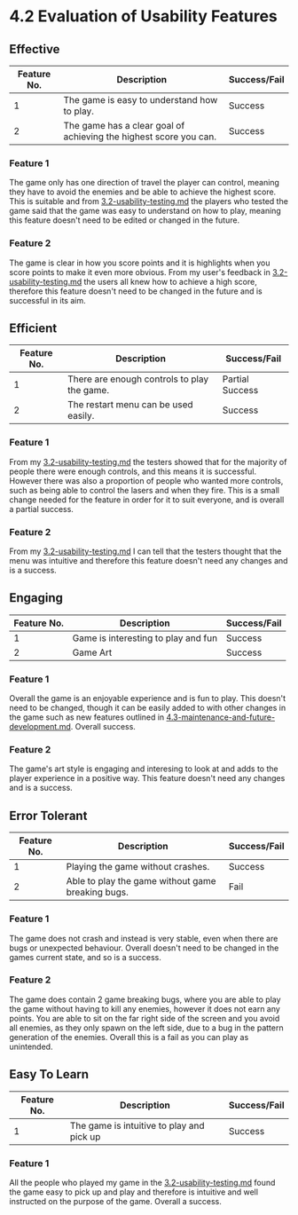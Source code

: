 # 4.2 Evaluation of Usability Features

## Effective

| Feature No. | Description                                                       | Success/Fail |
| ----------- | ----------------------------------------------------------------- | ------------ |
| 1           | The game is easy to understand how to play.                       | Success      |
| 2           | The game has a clear goal of achieving the highest score you can. | Success      |

### Feature 1

The game only has one direction of travel the player can control, meaning they have to avoid the enemies and be able to achieve the highest score. This is suitable and from [3.2-usability-testing.md](../3-testing/3.2-usability-testing.md "mention") the players who tested the game said that the game was easy to understand on how to play, meaning this feature doesn't need to be edited or changed in the future.

### Feature 2

The game is clear in how you score points and it is highlights when you score points to make it even more obvious. From my user's feedback in [3.2-usability-testing.md](../3-testing/3.2-usability-testing.md "mention") the users all knew how to achieve a high score, therefore this feature doesn't need to be changed in the future and is successful in its aim.&#x20;

## Efficient

| Feature No. | Description                                  | Success/Fail    |
| ----------- | -------------------------------------------- | --------------- |
| 1           | There are enough controls to play the game.  | Partial Success |
| 2           | The restart menu can be used easily.         | Success         |

### Feature 1

From my [3.2-usability-testing.md](../3-testing/3.2-usability-testing.md "mention") the testers showed that for the majority of people there were enough controls, and this means it is successful. However there was also a proportion of people who wanted more controls, such as being able to control the lasers and when they fire. This is a small change needed for the feature in order for it to suit everyone, and is overall a partial success.&#x20;

### Feature 2

From my [3.2-usability-testing.md](../3-testing/3.2-usability-testing.md "mention") I can tell that the testers thought that the menu was intuitive and therefore this feature doesn't need any changes and is a success.&#x20;

## Engaging

| Feature No. | Description                          | Success/Fail |
| ----------- | ------------------------------------ | ------------ |
| 1           | Game is interesting to play and fun  | Success      |
| 2           | Game Art                             | Success      |

### Feature 1

Overall the game is an enjoyable experience and is fun to play. This doesn't need to be changed, though it can be easily added to with other changes in the game such as new features outlined in [4.3-maintenance-and-future-development.md](4.3-maintenance-and-future-development.md "mention"). Overall success.&#x20;

### Feature 2

The game's art style is engaging and interesing to look at and adds to the player experience in a positive way. This feature doesn't need any changes and is a success.&#x20;

## Error Tolerant

| Feature No. | Description                                       | Success/Fail |
| ----------- | ------------------------------------------------- | ------------ |
| 1           | Playing the game without crashes.                 | Success      |
| 2           | Able to play the game without game breaking bugs. | Fail         |

### Feature 1

The game does not crash and instead is very stable, even when there are bugs or unexpected behaviour. Overall doesn't need to be changed in the games current state, and so is a success.

### Feature 2

The game does contain 2 game breaking bugs, where you are able to play the game without having to kill any enemies, however it does not earn any points. You are able to sit on the far right side of the screen and you avoid all enemies, as they only spawn on the left side, due to a bug in the pattern generation of the enemies. Overall this is a fail as you can play as unintended.&#x20;

## Easy To Learn

| Feature No. | Description                               | Success/Fail |
| ----------- | ----------------------------------------- | ------------ |
| 1           | The game is intuitive to play and pick up | Success      |

### Feature 1

All the people who played my game in the [3.2-usability-testing.md](../3-testing/3.2-usability-testing.md "mention") found the game easy to pick up and play and therefore is intuitive and well instructed on the purpose of the game. Overall a success.&#x20;
